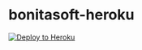 # bonitasoft-heroku

[![Deploy to Heroku](https://www.herokucdn.com/deploy/button.png)](https://heroku.com/deploy)

